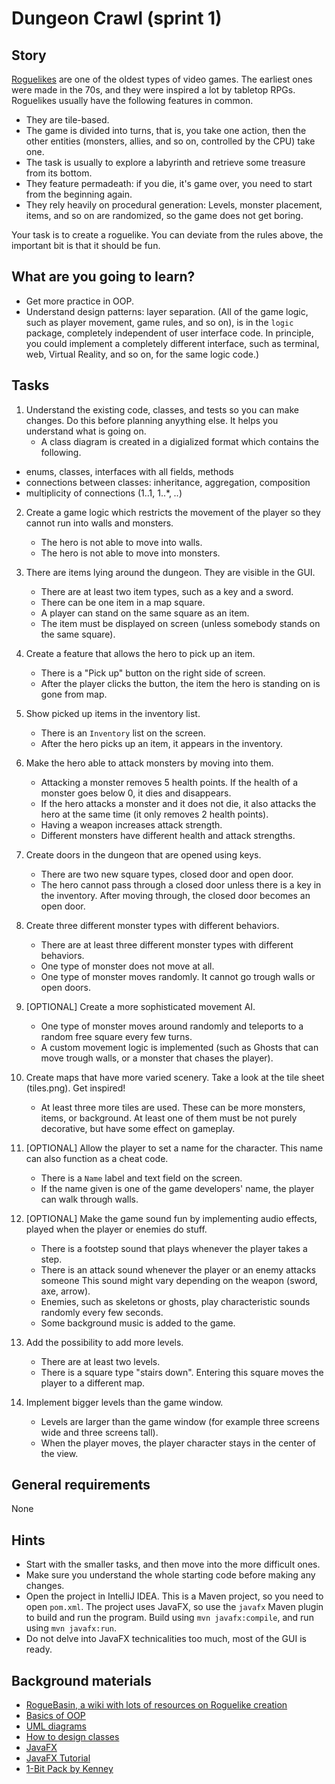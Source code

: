 # Dungeon Crawl (sprint 1)

## Story

[Roguelikes](https://en.wikipedia.org/wiki/Roguelike) are one of the oldest
types of video games. The earliest ones were made in the 70s, and they were inspired
a lot by tabletop RPGs. Roguelikes usually have the following features in common.

- They are tile-based.
- The game is divided into turns, that is, you take one action, then the other
  entities (monsters, allies, and so on, controlled by the CPU) take one.
- The task is usually to explore a labyrinth and retrieve some treasure from its
  bottom.
- They feature permadeath: if you die, it's game over, you need to start from the
  beginning again.
- They rely heavily on procedural generation: Levels, monster placement, items, and so on
  are randomized, so the game does not get boring.

Your task is to create a roguelike. You can deviate from the rules above,
the important bit is that it should be fun.

## What are you going to learn?

- Get more practice in OOP.
- Understand design patterns: layer separation. (All of the game logic, such as player
  movement, game rules, and so on), is in the `logic` package, completely
  independent of user interface code. In principle, you could implement a
  completely different interface, such as terminal, web, Virtual Reality, and so on, for
  the same logic code.)

## Tasks

1. Understand the existing code, classes, and tests so you can make changes. Do this before planning anyything else. It helps you understand what is going on.
    - A class diagram is created in a digialized format which contains the following.
- enums, classes, interfaces with all fields, methods
- connections between classes: inheritance, aggregation, composition
- multiplicity of connections (1..1, 1..*, *..*)

2. Create a game logic which restricts the movement of the player so they cannot run into walls and monsters.
    - The hero is not able to move into walls.
    - The hero is not able to move into monsters.

3. There are items lying around the dungeon. They are visible in the GUI.
    - There are at least two item types, such as a key and a sword.
    - There can be one item in a map square.
    - A player can stand on the same square as an item.
    - The item must be displayed on screen (unless somebody stands on the same square).

4. Create a feature that allows the hero to pick up an item.
    - There is a "Pick up" button on the right side of screen.
    - After the player clicks the button, the item the hero is standing on is gone from map.

5. Show picked up items in the inventory list.
    - There is an `Inventory` list on the screen.
    - After the hero picks up an item, it appears in the inventory.

6. Make the hero able to attack monsters by moving into them.
    - Attacking a monster removes 5 health points. If the health of a monster goes below 0, it dies and disappears.
    - If the hero attacks a monster and it does not die, it also attacks the hero at the same time (it only removes 2 health points).
    - Having a weapon increases attack strength.
    - Different monsters have different health and attack strengths.

7. Create doors in the dungeon that are opened using keys.
    - There are two new square types, closed door and open door.
    - The hero cannot pass through a closed door unless there is a key in the inventory. After moving through, the closed door becomes an open door.

8. Create three different monster types with different behaviors.
    - There are at least three different monster types with different behaviors.
    - One type of monster does not move at all.
    - One type of monster moves randomly. It cannot go trough walls or open doors.

9. [OPTIONAL] Create a more sophisticated movement AI.
    - One type of monster moves around randomly and teleports to a random free square every few turns.
    - A custom movement logic is implemented (such as Ghosts that can move trough walls, or a monster that chases the player).

10. Create maps that have more varied scenery. Take a look at the tile sheet (tiles.png). Get inspired!
    - At least three more tiles are used. These can be more monsters, items, or background. At least one of them must be not purely decorative, but have some effect on gameplay.

11. [OPTIONAL] Allow the player to set a name for the character. This name can also function as a cheat code.
    - There is a `Name` label and text field on the screen.
    - If the name given is one of the game developers' name, the player can walk through walls.

12. [OPTIONAL] Make the game sound fun by implementing audio effects, played when the player or enemies do stuff.
    - There is a footstep sound that plays whenever the player takes a step.
    - There is an attack sound whenever the player or an enemy attacks someone This sound might vary depending on the weapon (sword, axe, arrow).
    - Enemies, such as skeletons or ghosts, play characteristic sounds randomly every few seconds.
    - Some background music is added to the game.

13. Add the possibility to add more levels.
    - There are at least two levels.
    - There is a square type "stairs down". Entering this square moves the player to a different map.

14. Implement bigger levels than the game window.
    - Levels are larger than the game window (for example three screens wide and three screens tall).
    - When the player moves, the player character stays in the center of the view.

## General requirements

None

## Hints

- Start with the smaller tasks, and then move into the more difficult ones.
- Make sure you understand the whole starting code before making any changes.
- Open the project in IntelliJ IDEA. This is a Maven project, so you need to
open `pom.xml`. The project uses JavaFX, so use the `javafx` Maven plugin to
build and run the program. Build using `mvn javafx:compile`, and run using `mvn javafx:run`.
- Do not delve into JavaFX technicalities too much, most of the GUI is ready.


## Background materials

- <i class="far fa-book-open"></i> [RogueBasin, a wiki with lots of resources on Roguelike creation](http://roguebasin.com/index.php?title=Articles)
- <i class="far fa-exclamation"></i> [Basics of OOP](project/curriculum/materials/pages/oop/basics-of-object-oriented-programming.md)
- <i class="far fa-exclamation"></i> [UML diagrams](project/curriculum/materials/pages/general/uml-unified-modeling-language.md)
- <i class="far fa-exclamation"></i> [How to design classes](project/curriculum/materials/pages/java/how-to-design-classes.md)
- <i class="far fa-book-open"></i> [JavaFX](https://en.wikipedia.org/wiki/JavaFX)
- <i class="far fa-book-open"></i> [JavaFX Tutorial](http://tutorials.jenkov.com/javafx/index.html)
- [1-Bit Pack by Kenney](https://kenney.nl/assets/bit-pack)
